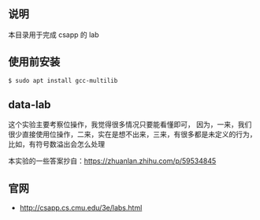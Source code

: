 
## 说明
本目录用于完成 csapp 的 lab

## 使用前安装
```
$ sudo apt install gcc-multilib
```

## data-lab
这个实验主要考察位操作，我觉得很多情况只要能看懂即可，
因为，一来，我们很少直接使用位操作，二来，实在是想不出来，三来，有很多都是未定义的行为，比如，有符号数溢出会怎么处理

本实验的一些答案抄自：https://zhuanlan.zhihu.com/p/59534845


## 官网
* http://csapp.cs.cmu.edu/3e/labs.html
